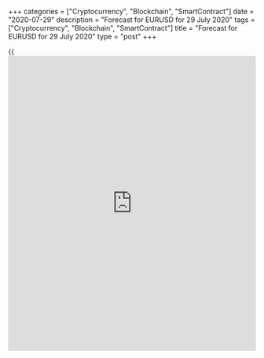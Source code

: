 +++
categories = ["Cryptocurrency", "Blockchain", "SmartContract"]
date = "2020-07-29"
description = "Forecast for EURUSD for 29 July 2020"
tags = ["Cryptocurrency", "Blockchain", "SmartContract"]
title = "Forecast for EURUSD for 29 July 2020"
type = "post"
+++

{{<iframe id="large-banner" src="https://www.bounty.group/#slide=6.0" width="100%" height="600" scrolling="no" style="border: 0px solid rgb(216, 221, 230); border-radius: 3px;">}}

July 29, 2020

July 29, 2020

Forecast for EUR/USD: Dollar breaks the mouldDmitri Demidenko

## Fundamental forecast for dollar for today

### Every recession has its own trick

Crises are the moments of breaking memory patterns. The current economic
recession provoked by the pandemic is no exception. Take the [Dollar
smile theory][1], for example. According to it, the greenback grows on a
bigger demand for safe haven assets, falls on the Fed’s large monetary
stimuli and rises again on expectations of the US GDP’s better
performance versus its peers. July may become the worst month for the
USD index in the past decade, even more so because something went wrong
at the last stage. The mould is broken. The divergence in economic
growths is favourable to [EUR/USD][2] bulls.

Investors inevitably turn back to past experience: the 2007-2009 global
economic crisis, the Great Depression of 1930, the 1918 flu pandemic.
The previous recession is still fresh in our minds, so the Fed reacted
naturally with a large monetary stimulus. Financial markets thought of
the central bank’s 2008 success, put on rose-coloured glasses and
believed it was time to buy risks. Now  S&P 500 is concerned about what
will happen to the economy and corporate benefits in Q3. The stocks have
been outrunning themselves for a long time. The question is whether they
have got too high.

Crises do break memory patterns, but there is a moment when a new
consensus opinion of risk premiums is reached as [investor](https://www.fintechee.com/tutorial-for-forex-trading/investor-mode/)s react to a
new global picture. I suppose the French-German fiscal stimulus project
was that kind of a moment. Before the pandemic, Europe had been
considered as the world’s main economic brake.  Fiscal consolidation
programs, Brexit, EU-scepticism, rumours of EU disintegration and,
finally, the export-oriented region’s distress caused by the US-China
trade wars urged speculators to sell the euro actively. The pandemic
turned everything upside down, which is clearly seen in the forward
market.

### Dynamics of speculative positions in euro



![LiteForex: Forecast for EURUSD for 29 July 2020][3]

Source: Wall Street Journal.

The single European currency  isn’t led by American stock indexes any
longer. What’s more, it is ready to withstand an eventual sell-out in
the US stock market. International [investor](https://www.fintechee.com/tutorial-for-forex-trading/investor-mode/)s will move money from
America to Europe because of [S&P 500][4]’s correction. Meanwhile, the
dollar’s status of the world’s reserve currency will be undermined -
this is what Goldman Sachs is trumpeting. GS believes that growing
inflation and excessive government debt are the main reasons for the USD
losing predominance in Fx transactions (88%) and gold reserves (62%).

According to the Goldman analysts, at the initial stage of recession
Wall Street didn’t dare to say the Fed’s monetary stimulus would speed
up PCE and CPI because they had already made a similar erroneous
forecast in 2007-2009.  However, [investor](https://www.fintechee.com/tutorial-for-forex-trading/investor-mode/)s’ are changing their minds.
Inflation expectations are growing by leaps and bounds,  real US bond
yields are falling and the dollar is growing weaker. If the Fed shows
tolerance of consumer prices growth at July’s meeting, a breakout of
resistance levels at 1.1765 and 1.178 will allow [EUR/USD][2] to
continue the rally.

* * *

P.S. Did you like my article? Share it in social networks: it will be
the best “thank you" :)

Ask me questions and comment below. I’ll be glad to answer your
questions and give necessary explanations.

 **Useful links:**

  * I recommend trying to trade with a reliable broker [here][5]. The system allows you to trade by yourself or copy successful traders from all across the globe.
  * Use my promo-code BLOG for getting deposit bonus 50% on LiteForex platform. Just enter this code in the appropriate field while [depositing][6] your trading account.
  * Telegram channel with high-quality analytics, Forex reviews, training articles, and other useful things for traders <t.me/liteforex>

## Price chart of EURUSD in real time mode

![Forecast for EUR/USD: Dollar breaks the mould][7]

The content of this article reflects the author’s opinion and does not
necessarily reflect the official position of LiteForex. The material
published on this page is provided for informational purposes only and
should not be considered as the provision of investment advice for the
purposes of Directive 2004/39/EC.

Rate this article:

{{value}}

( {{count}} {{title}} )

   1. www.liteforex.com/blog/for-professionals/dollar-smile-theory/
   2. my.liteforex.com/trading/chart?symbol=EURUSD&returnUrl=true
   3. cdn.liteforex.com/cache/uploads/blog_post/eurusd/euro-cftc-29-07-20.jpg?w=30&s=86f16ee080ca3eadc3b588fcb63a27bd
   4. my.liteforex.com/trading/chart?symbol=SPX&returnUrl=true
   5. my.liteforex.com/?category=analysts-opinions&slug=forecast-for-eurusd-dollar-breaks-the-mould&openPopup=%2Fregistration%2Fpopup&utm_source=blog&utm_medium=article&utm_campaign=bonus
   6. my.liteforex.com/deposit/?category=analysts-opinions&slug=forecast-for-eurusd-dollar-breaks-the-mould&promo_code=BLOG&utm_source=blog&utm_medium=article&utm_campaign=bonus
   7. cdn.liteforex.com/cache/uploads/blog_post/eurusd/liteforex-blog-eurusd-29-07-20.jpg?q=75&w=1000&s=3e423a3b27d145d056a5476bf7802ee0